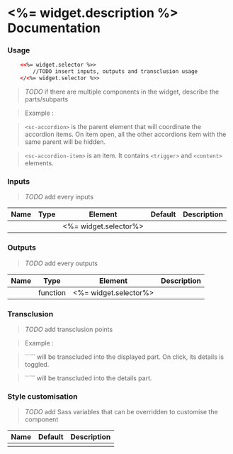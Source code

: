 # <%= widget.description %> Documentation

### Usage

```html
    <<%= widget.selector %>>
        //TODO insert inputs, outputs and transclusion usage
    </<%= widget.selector %>>
```

> *TODO* if there are multiple components in the widget, describe the parts/subparts

> Example : 

> ```<sc-accordion>``` is the parent element that will coordinate the accordion items. On item open, all the other accordions item with the same parent will be hidden.

> ```<sc-accordion-item>``` is an item. It contains ```<trigger>``` and ```<content>``` elements.


### Inputs

> *TODO* add every inputs

| **Name** | **Type** | **Element** | **Default** | **Description** |
| -- | -- | -- | -- | -- |
|  |  | <%= widget.selector%> |  |  |


### Outputs

> *TODO* add every outputs

| **Name** | **Type** | **Element** | **Description** |
| -- | -- | -- | -- |
|  | function | <%= widget.selector%> |  |

### Transclusion

> *TODO* add transclusion points

> Example : 

> ```<trigger>`` will be transcluded into the displayed part. On click, its details is toggled.

> ```<content>`` will be transcluded into the details part.

### Style customisation

> *TODO* add Sass variables that can be overridden to customise the component

| **Name** | **Default** | **Description** |
| -- | -- | -- |
|  |  |  |